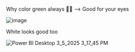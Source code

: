 Why color green always 😵‍💫
--> Good for your eyes

![image](https://github.com/user-attachments/assets/2db50340-4767-4b30-bf2c-d4852994ecad)


White looks good too 


![Power BI Desktop 3_5_2025 3_17_45 PM](https://github.com/user-attachments/assets/a846d7a2-5c14-481d-97d1-b4b247da67cd)



